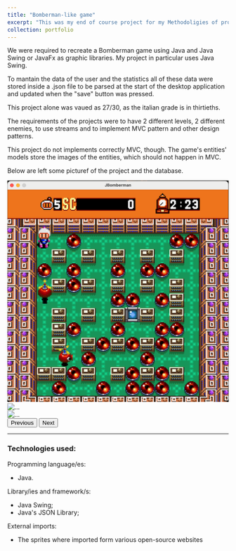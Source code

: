 ```yaml
---
title: "Bomberman-like game"
excerpt: "This was my end of course project for my Methodoligies of programming course.<br/><img src='/images/bomberman-01.png'>"
collection: portfolio
---
```


<p>We were required to recreate a Bomberman game using Java and Java Swing or JavaFx as graphic libraries. My project in particular uses Java Swing.
<p>To mantain the data of the user and the statistics all of these data were stored inside a .json file to be parsed at the start of the desktop application and updated when the "save" button was pressed. 
<p>This project alone was vaued as 27/30, as the italian grade is in thirtieths. 
<p>The requirements of the projects were to have 2 different levels, 2 different enemies, to use streams and to implement MVC pattern and other design patterns. 
<p>This project do not implements correctly MVC, though. The game's entities' models store the images of the entities, which should not happen in MVC. 

<p>
  Below are left some picturef of the project and the database.
</p>

<div id="carouselExample" class="carousel slide">
    <div class="carousel-inner">
      <div class="carousel-item active">
        <img src="/images/bomberman-01.png" class="d-block w-100" alt="...">
      </div>
      <div class="carousel-item">
        <img src="/images/500x300.png" class="d-block w-100" alt="...">
      </div>
      <div class="carousel-item">
        <img src="/images/500x300.png" class="d-block w-100" alt="...">
      </div>
    </div>
    <button class="carousel-control-prev" type="button" data-bs-target="#carouselExample" data-bs-slide="prev">
      <span class="carousel-control-prev-icon" aria-hidden="true"></span>
      <span class="visually-hidden">Previous</span>
    </button>
    <button class="carousel-control-next" type="button" data-bs-target="#carouselExample" data-bs-slide="next">
      <span class="carousel-control-next-icon" aria-hidden="true"></span>
      <span class="visually-hidden">Next</span>
    </button>
  </div>

<link href="https://cdn.jsdelivr.net/npm/bootstrap@5.3.2/dist/css/bootstrap.min.css" rel="stylesheet" integrity="sha384-T3c6CoIi6uLrA9TneNEoa7RxnatzjcDSCmG1MXxSR1GAsXEV/Dwwykc2MPK8M2HN" crossorigin="anonymous">
<script src="https://cdn.jsdelivr.net/npm/bootstrap@5.3.2/dist/js/bootstrap.bundle.min.js" integrity="sha384-C6RzsynM9kWDrMNeT87bh95OGNyZPhcTNXj1NW7RuBCsyN/o0jlpcV8Qyq46cDfL" crossorigin="anonymous"></script>

<hr> 

<h3>
  Technologies used:
</h3>

  Programming language/es: 
  <ul>
    <li>Java.</li>
  </ul>
  Library/ies and framework/s: 
  <ul>
    <li>Java Swing;</li>
    <li>Java's JSON Library;</li>
  </ul>
  External imports:
  <ul>
    <li>The sprites where imported form various open-source websites</li>
  </ul>
